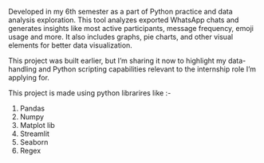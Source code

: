 Developed in my 6th semester as a part of Python practice and data analysis exploration. This tool analyzes exported WhatsApp chats and generates insights like most active participants, message frequency, emoji usage and more. It also includes graphs, pie charts, and other visual elements for better data visualization.

This project was built earlier, but I’m sharing it now to highlight my data-handling and Python scripting capabilities relevant to the internship role I’m applying for.

This project is made using python librarires like :-
1) Pandas
2) Numpy
3) Matplot lib
4) Streamlit
5) Seaborn
6) Regex
